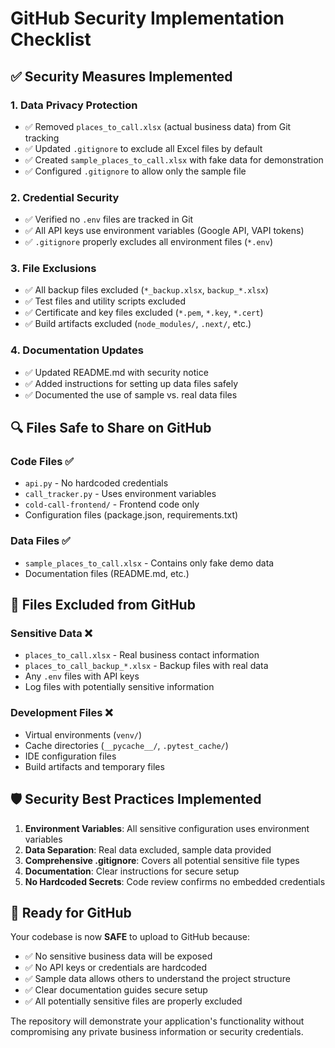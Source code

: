 # GitHub Security Implementation Checklist

## ✅ **Security Measures Implemented**

### 1. **Data Privacy Protection**
- ✅ Removed `places_to_call.xlsx` (actual business data) from Git tracking
- ✅ Updated `.gitignore` to exclude all Excel files by default
- ✅ Created `sample_places_to_call.xlsx` with fake data for demonstration
- ✅ Configured `.gitignore` to allow only the sample file

### 2. **Credential Security**
- ✅ Verified no `.env` files are tracked in Git
- ✅ All API keys use environment variables (Google API, VAPI tokens)
- ✅ `.gitignore` properly excludes all environment files (`*.env`)

### 3. **File Exclusions**
- ✅ All backup files excluded (`*_backup.xlsx`, `backup_*.xlsx`)
- ✅ Test files and utility scripts excluded
- ✅ Certificate and key files excluded (`*.pem`, `*.key`, `*.cert`)
- ✅ Build artifacts excluded (`node_modules/`, `.next/`, etc.)

### 4. **Documentation Updates**
- ✅ Updated README.md with security notice
- ✅ Added instructions for setting up data files safely
- ✅ Documented the use of sample vs. real data files

## 🔍 **Files Safe to Share on GitHub**

### **Code Files** ✅
- `api.py` - No hardcoded credentials
- `call_tracker.py` - Uses environment variables
- `cold-call-frontend/` - Frontend code only
- Configuration files (package.json, requirements.txt)

### **Data Files** ✅
- `sample_places_to_call.xlsx` - Contains only fake demo data
- Documentation files (README.md, etc.)

## 🚫 **Files Excluded from GitHub**

### **Sensitive Data** ❌
- `places_to_call.xlsx` - Real business contact information
- `places_to_call_backup_*.xlsx` - Backup files with real data
- Any `.env` files with API keys
- Log files with potentially sensitive information

### **Development Files** ❌
- Virtual environments (`venv/`)
- Cache directories (`__pycache__/`, `.pytest_cache/`)
- IDE configuration files
- Build artifacts and temporary files

## 🛡️ **Security Best Practices Implemented**

1. **Environment Variables**: All sensitive configuration uses environment variables
2. **Data Separation**: Real data excluded, sample data provided
3. **Comprehensive .gitignore**: Covers all potential sensitive file types
4. **Documentation**: Clear instructions for secure setup
5. **No Hardcoded Secrets**: Code review confirms no embedded credentials

## 🎯 **Ready for GitHub**

Your codebase is now **SAFE** to upload to GitHub because:

- ✅ No sensitive business data will be exposed
- ✅ No API keys or credentials are hardcoded
- ✅ Sample data allows others to understand the project structure
- ✅ Clear documentation guides secure setup
- ✅ All potentially sensitive files are properly excluded

The repository will demonstrate your application's functionality without compromising any private business information or security credentials. 